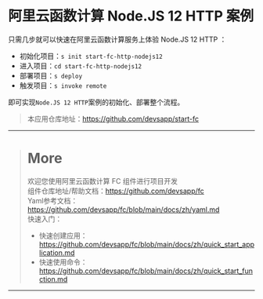 # 阿里云函数计算 Node.JS 12 HTTP 案例

只需几步就可以快速在阿里云函数计算服务上体验 Node.JS 12 HTTP ：

- 初始化项目：`s init start-fc-http-nodejs12`
- 进入项目：`cd start-fc-http-nodejs12`
- 部署项目：`s deploy`
- 触发项目：`s invoke remote`

即可实现`Node.JS 12 HTTP`案例的初始化、部署整个流程。

> 本应用仓库地址：https://github.com/devsapp/start-fc

------------------------------------
> # More
> 欢迎您使用阿里云函数计算 FC 组件进行项目开发   
> 组件仓库地址/帮助文档：https://github.com/devsapp/fc   
> Yaml参考文档：https://github.com/devsapp/fc/blob/main/docs/zh/yaml.md   
> 快速入门：
>   - 快速创建应用：https://github.com/devsapp/fc/blob/main/docs/zh/quick_start_application.md
>   - 快速使用命令：https://github.com/devsapp/fc/blob/main/docs/zh/quick_start_function.md
------------------------------------
